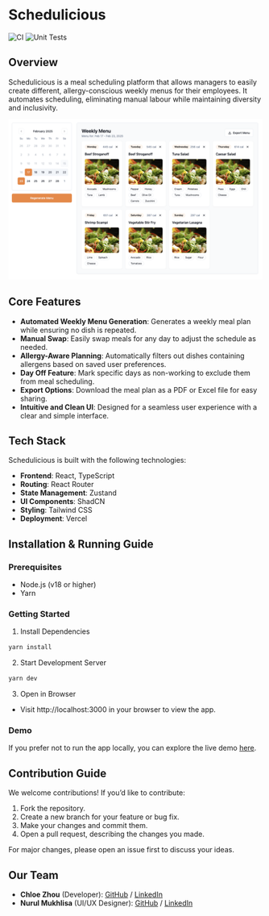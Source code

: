 # Schedulicious 

![CI](https://github.com/chingu-voyages/V53-tier2-team-20/actions/workflows/ci.yml/badge.svg)
![Unit Tests](https://github.com/chingu-voyages/V53-tier2-team-20/actions/workflows/test.yml/badge.svg)

## Overview
Schedulicious is a meal scheduling platform that allows managers to easily create different, allergy-conscious weekly menus for their employees. It automates scheduling, eliminating manual labour while maintaining diversity and inclusivity.

![Schedulcious UI](./public/schedulicious-ui.png)

## Core Features
- **Automated Weekly Menu Generation**: Generates a weekly meal plan while ensuring no dish is repeated.
- **Manual Swap**: Easily swap meals for any day to adjust the schedule as needed.
- **Allergy-Aware Planning**: Automatically filters out dishes containing allergens based on saved user preferences.
- **Day Off Feature**: Mark specific days as non-working to exclude them from meal scheduling.
- **Export Options**: Download the meal plan as a PDF or Excel file for easy sharing.
- **Intuitive and Clean UI**: Designed for a seamless user experience with a clear and simple interface.

## Tech Stack
Schedulicious is built with the following technologies:
- **Frontend**: React, TypeScript
- **Routing**: React Router
- **State Management**: Zustand
- **UI Components**: ShadCN
- **Styling**: Tailwind CSS
- **Deployment**: Vercel


## Installation & Running Guide

### Prerequisites
- Node.js (v18 or higher)
- Yarn

### Getting Started

1. Install Dependencies
```bash
yarn install
```

2. Start Development Server
```bash
yarn dev
```
3. Open in Browser
- Visit http://localhost:3000 in your browser to view the app.

### Demo

If you prefer not to run the app locally, you can explore the live demo [here](https://schedulicious.vercel.app/).

## Contribution Guide

We welcome contributions! If you’d like to contribute:
1. Fork the repository.
2. Create a new branch for your feature or bug fix.
3. Make your changes and commit them.
4. Open a pull request, describing the changes you made.

For major changes, please open an issue first to discuss your ideas.

## Our Team
- **Chloe Zhou** (Developer): [GitHub](https://github.com/chloezhoudev) / [LinkedIn](https://www.linkedin.com/in/xyzhou-developer)
- **Nurul Mukhlisa** (UI/UX Designer): [GitHub](https://github.com/numulaa) / [LinkedIn](https://www.linkedin.com/in/nurul-mukhlisa/)